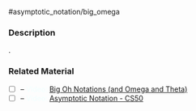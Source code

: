 #asymptotic_notation/big_omega

### Description

.
### Related Material

- [ ] – <font color="azure"> Video: </font>[Big Oh Notations (and Omega and Theta)](https://www.youtube.com/watch?v=ei-A_wy5Yxw&list=PL1BaGV1cIH4UhkL8a9bJGG356covJ76qN&index=3)
- [ ] – <font color="azure"> Video: </font>[Asymptotic Notation - CS50](https://www.youtube.com/watch?v=iOq5kSKqeR4)
